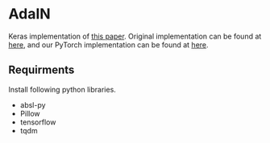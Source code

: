 # AdaIN
Keras implementation of [this paper](https://arxiv.org/abs/1703.06868).
Original implementation can be found at [here](https://github.com/xunhuang1995/AdaIN-style),
and our PyTorch implementation can be found at [here](https://github.com/kukosmos/adain-pytorch-2019).

## Requirments
Install following python libraries.
* absl-py
* Pillow
* tensorflow
* tqdm
